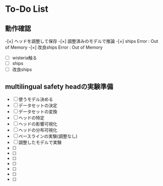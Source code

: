 # To-Do List

## 動作確認

-[×] ヘッドを調整して保存
-[×] 調整済みのモデルで推論
-[×] ships
    Error : Out of Memory
-[×] 改良ships
    Error : Out of Memory
-[ ] wisteria触る
-[ ] ships
-[ ] 改良ships
## multilingual safety headの実験準備
-[ ] 使うモデル決める
-[ ] データセットの決定 
-[ ] データセットの変換
-[ ] ヘッドの特定
-[ ] ヘッドの影響可視化
-[ ] ヘッドの分布可視化
-[ ] ベースラインの実験(調整なし)
-[ ] 調整したモデルで実験
-[ ]
-[ ]
-[ ]
-[ ]
-[ ]
-[ ]
-[ ]
